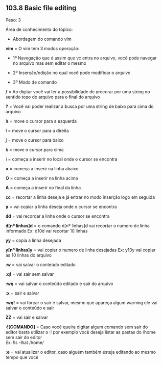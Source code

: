 ## **103.8 Basic file editing**
Peso:  3

Área de conhecimento do tópico:
* Abordagem do comando vim

**vim** = O vim tem 3 modos operação:

* 1º Navegação que é assim que vc entra no arquivo, você pode navegar no arquivo mas sem editar o mesmo 

* 2º Inserção/edição no qual você pode modificar o arquivo 

* 3º Modo de comando

**/** = Ao digitar você vai ter a possibilidade de procurar por uma string no sentido topo do arquivo para o final do arquivo

**?** = Você vai poder realizar a busca por uma string de baixo para cima do arquivo 

**h** = move o cursor para a esquerda

**l** = move o cursor para a direita

**j** = move o cursor para baixo

**k** = move o cursor para cima

**i** = começa a inserir no local onde o cursor se encontra

**o** = começa a inserir na linha abaixo

**O** = começa a inserir na linha acima

**A** = começa a inserir no final da linha

**cc** = recortar a linha deseja e já entrar no modo inserção logo em seguida

**p** = vai copiar a linha deseja onde o cursor se encontra

**dd** = vai recordar a linha onde o cursor se encontra

**d[nº linhas]d** = o comando d[nº linhas]d vai recortar o numero de linha informado Ex: d10d vai recortar 10 linhas

**yy** = copia a linha desejada

**y[nº linhas]y** = vai copiar o numero de linha desejadas Ex: y10y vai copiar as 10 linhas do arquivo

**:w** = vai salvar o conteúdo editado

**:q!** = vai sair sem salvar

**:wq** = vai salvar o conteúdo editado e sair do arquivo

**:x** = sair e salvar

**:wq!** = vai forçar o sair e salvar, mesmo que apareça algum warning ele vai salvar o conteúdo e sair

**ZZ** = vai sair e salvar

**:![COMANDO]** = Caso você queira digitar algum comando sem sair do editor basta utilizar o :! por exemplo você deseja listar as pastas do /home sem sair do editor \
Ex:
!ls -lhat /home/

**:e** = vai atualizar o editor, caso alguém também esteja editando ao mesmo tempo que você